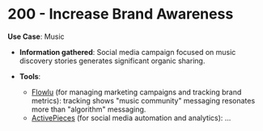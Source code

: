# 200 - Increase Brand Awareness

**Use Case**: Music

* **Information gathered**: Social media campaign focused on music discovery stories generates significant organic sharing.

* **Tools**: 

  - [Flowlu](https://www.flowlu.com/) (for managing marketing campaigns and tracking brand metrics): tracking shows "music community" messaging resonates more than "algorithm" messaging.
  - [ActivePieces](https://www.activepieces.com/) (for social media automation and analytics): ...
